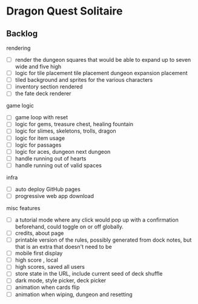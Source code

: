 # Dragon Quest Solitaire

## Backlog

rendering

- [ ] render the dungeon squares that would be able to expand up to seven wide and five high
- [ ] logic for tile placement tile placement dungeon expansion placement
- [ ] tiled background and sprites for the various characters
- [ ] inventory section rendered
- [ ] the fate deck renderer

game logic

- [ ] game loop with reset
- [ ] logic for gems, treasure chest, healing fountain
- [ ] logic for slimes, skeletons, trolls, dragon
- [ ] logic for item usage
- [ ] logic for passages
- [ ] logic for aces, dungeon next dungeon
- [ ] handle running out of hearts
- [ ] handle running out of valid spaces

infra

- [ ] auto deploy GitHub pages
- [ ] progressive web app download

misc features

- [ ] a tutorial mode where any click would pop up with a confirmation beforehand, could toggle on or off globally.
- [ ] credits, about page
- [ ] printable version of the rules, possibly generated from dock notes, but that is an extra that doesn't need to be
- [ ] mobile first display
- [ ] high score , local
- [ ] high scores, saved all users
- [ ] store state in the URL, include current seed of deck shuffle
- [ ] dark mode, style picker, deck picker
- [ ] animation when cards flip
- [ ] animation when wiping, dungeon and resetting
